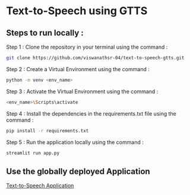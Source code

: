 # Text-to-Speech using GTTS

## Steps to run locally :

Step 1 : Clone the repository in your terminal using the command :
```bash
git clone https://github.com/viswanathsr-04/text-to-speech-gtts.git
```

Step 2 : Create a Virtual Environment using the command : 
```bash
python -m venv <env_name>
```

Step 3 : Activate the Virtual Environment using the command :
```bash
<env_name>\Scripts\activate
```
Step 4 : Install the dependencies in the requirements.txt file using the command :
```bash
pip install -r requirements.txt
```

Step 5 : Run the application locally using the command :
```bash
streamlit run app.py
```        

## Use the globally deployed Application
[Text-to-Speech Application](https://txt-to-speech.streamlit.app/)